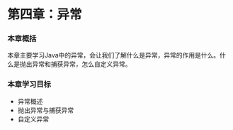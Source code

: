 # 第四章：异常

### 本章概括

本章主要学习Java中的异常，会让我们了解什么是异常，异常的作用是什么。什么是抛出异常和捕获异常，怎么自定义异常。

### 本章学习目标

* 异常概述
* 抛出异常与捕获异常
* 自定义异常



